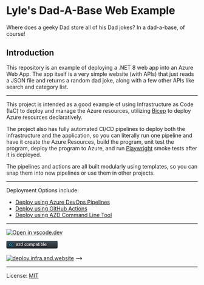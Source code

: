# Lyle's Dad-A-Base Web Example

Where does a geeky Dad store all of his Dad jokes? In a dad-a-base, of course!

## Introduction

This repository is an example of deploying a .NET 8 web app into an Azure Web App. The app itself is a very simple website (with APIs) that just reads a JSON file and returns a random dad joke, along with a few other APIs like search and category list.

---

This project is intended as a good example of using Infrastructure as Code (IaC) to deploy and manage the Azure resources, utilizing [Bicep](https://learn.microsoft.com/en-us/azure/azure-resource-manager/bicep/overview) to deploy Azure resources declaratively.

The project also has fully automated CI/CD pipelines to deploy both the infrastructure and the application, so you can literally run one pipeline and have it create the Azure Resources, build the program, unit test the program, deploy the program to Azure, and run [Playwright](https://playwright.dev/dotnet/) smoke tests after it is deployed.

The pipelines and actions are all built modularly using templates, so you can snap them into new pipelines or use them in other projects.

---

Deployment Options include:

* [Deploy using Azure DevOps Pipelines](./.azdo/pipelines/readme.md)
* [Deploy using GitHub Actions](./.github/workflows-readme.md)
* [Deploy using AZD Command Line Tool](./.azure/readme.md)

---

[![Open in vscode.dev](https://img.shields.io/badge/Open%20in-vscode.dev-blue)][1]

[1]: https://vscode.dev/github/lluppesms/dadabase.net8.web/

[![azd Compatible](/Docs/images/AZD_Compatible.png)](/.azure/readme.md)

[![deploy.infra.and.website](https://github.com/lluppesms/dadabase.blazor.demo/actions/workflows/deploy-infra-website.yml/badge.svg)](https://github.com/lluppesms/dadabase.blazor.demo/actions/workflows/deploy-infra-website.yml) -->

---

License: [MIT](./LICENSE)

<!-- [A good example of a DadJoke API](https://icanhazdadjoke.com/api) -->

